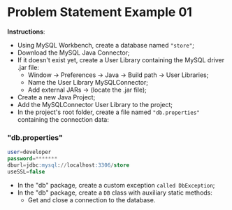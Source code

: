 # Problem Statement Example 01

**Instructions**: 

- Using MySQL Workbench, create a database named `"store"`;
- Download the MySQL Java Connector;
- If it doesn't exist yet, create a User Library containing the MySQL driver .jar file:
	- Window -> Preferences -> Java -> Build path -> User Libraries;
	- Name the User Library MySQLConnector;
	- Add external JARs -> (locate the .jar file);
- Create a new Java Project;
- Add the MySQLConnector User Library to the project;
- In the project's root folder, create a file named `"db.properties"` containing the connection data: 

### "db.properties" 

```sql
user=developer
password=*******
dburl=jdbc:mysql://localhost:3306/store
useSSL=false
```

- In the "db" package, create a custom exception `called DbException`;
- In the "db" package, create a `DB` class with auxiliary static methods:
	- Get and close a connection to the database.